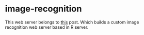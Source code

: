 # image-recognition

This web server belongs to [this](https://blog.vincent.frl/image-recognition-with-r-server/) post. Which builds a custom image recognition web server based in R server.

